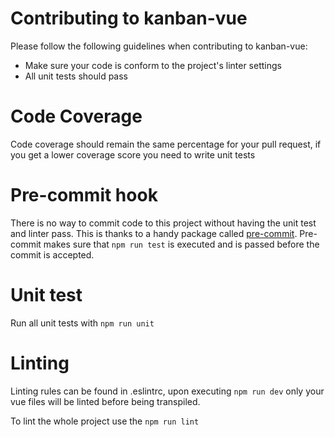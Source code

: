# Contributing to kanban-vue

Please follow the following guidelines when contributing to kanban-vue:

  - Make sure your code is conform to the project's linter settings
  - All unit tests should pass
  
# Code Coverage
Code coverage should remain the same percentage for your pull request, if you get a lower coverage score you need to write unit tests
  
# Pre-commit hook
There is no way to commit code to this project without having the unit test and linter pass. This is thanks to a handy package called [pre-commit](https://github.com/observing/pre-commit). Pre-commit makes sure that `npm run test` is executed and is passed before the commit is accepted.

# Unit test
Run all unit tests with `npm run unit`

# Linting
Linting rules can be found in .eslintrc, upon executing `npm run dev` only your vue files will be linted before being transpiled.

To lint the whole project use the `npm run lint`
